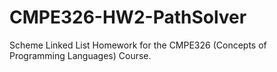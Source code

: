 # CMPE326-HW2-PathSolver
Scheme Linked List Homework for the CMPE326 (Concepts of Programming Languages) Course.
